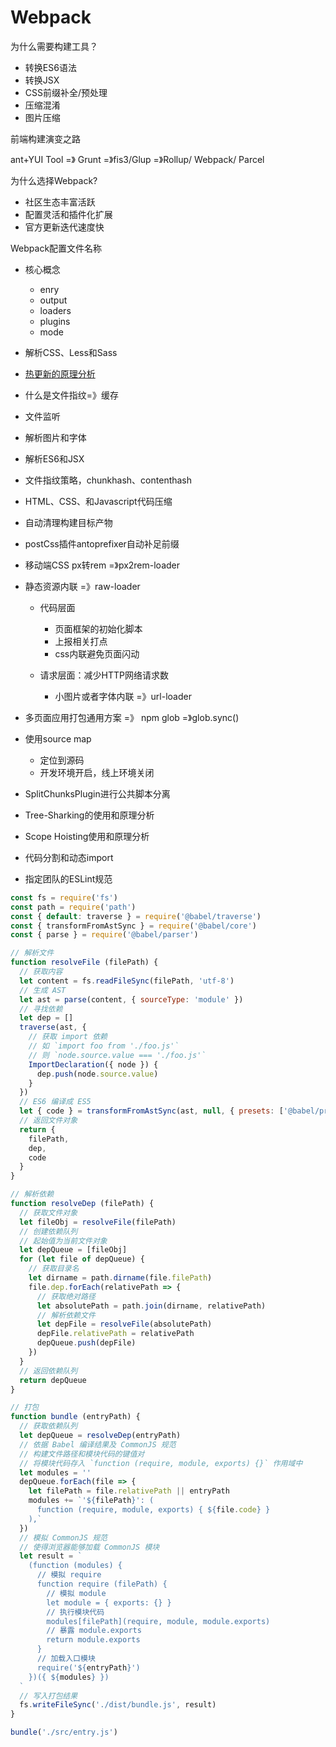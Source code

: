 # Webpack



为什么需要构建工具？

- 转换ES6语法
- 转换JSX
- CSS前缀补全/预处理
- 压缩混淆
- 图片压缩

前端构建演变之路

ant+YUI Tool =》 Grunt =》fis3/Glup =》Rollup/ Webpack/ Parcel

为什么选择Webpack?

- 社区生态丰富活跃
- 配置灵活和插件化扩展
- 官方更新迭代速度快

Webpack配置文件名称

- 核心概念
  - enry
  - output
  - loaders
  - plugins
  - mode
- 解析CSS、Less和Sass

- [热更新的原理分析](https://juejin.cn/post/6844904008432222215)
- 什么是文件指纹=》缓存
- 文件监听
- 解析图片和字体
- 解析ES6和JSX
- 文件指纹策略，chunkhash、contenthash
- HTML、CSS、和Javascript代码压缩
- 自动清理构建目标产物
- postCss插件antoprefixer自动补足前缀
- 移动端CSS px转rem =》px2rem-loader
- 静态资源内联 =》raw-loader

  - 代码层面

    - 页面框架的初始化脚本
    - 上报相关打点
    - css内联避免页面闪动

  - 请求层面：减少HTTP网络请求数

    - 小图片或者字体内联 =》url-loader
- 多页面应用打包通用方案 =》 npm glob =》glob.sync()
- 使用source map
  - 定位到源码
  - 开发环境开启，线上环境关闭
- SplitChunksPlugin进行公共脚本分离
- Tree-Sharking的使用和原理分析
- Scope Hoisting使用和原理分析
- 代码分割和动态import
- 指定团队的ESLint规范



```js
const fs = require('fs')
const path = require('path')
const { default: traverse } = require('@babel/traverse')
const { transformFromAstSync } = require('@babel/core')
const { parse } = require('@babel/parser')

// 解析文件
function resolveFile (filePath) {
  // 获取内容
  let content = fs.readFileSync(filePath, 'utf-8')
  // 生成 AST
  let ast = parse(content, { sourceType: 'module' })
  // 寻找依赖
  let dep = []
  traverse(ast, {
    // 获取 import 依赖
    // 如 `import foo from './foo.js'`
    // 则 `node.source.value === './foo.js'`
    ImportDeclaration({ node }) {
      dep.push(node.source.value)
    }
  })
  // ES6 编译成 ES5
  let { code } = transformFromAstSync(ast, null, { presets: ['@babel/preset-env'] })
  // 返回文件对象
  return {
    filePath,
    dep,
    code
  }
}

// 解析依赖
function resolveDep (filePath) {
  // 获取文件对象
  let fileObj = resolveFile(filePath)
  // 创建依赖队列
  // 起始值为当前文件对象
  let depQueue = [fileObj]
  for (let file of depQueue) {
    // 获取目录名
    let dirname = path.dirname(file.filePath)
    file.dep.forEach(relativePath => {
      // 获取绝对路径
      let absolutePath = path.join(dirname, relativePath)
      // 解析依赖文件
      let depFile = resolveFile(absolutePath)
      depFile.relativePath = relativePath
      depQueue.push(depFile)
    })
  }
  // 返回依赖队列
  return depQueue
}

// 打包
function bundle (entryPath) {
  // 获取依赖队列
  let depQueue = resolveDep(entryPath)
  // 依据 Babel 编译结果及 CommonJS 规范
  // 构建文件路径和模块代码的键值对
  // 将模块代码存入 `function (require, module, exports) {}` 作用域中
  let modules = ''
  depQueue.forEach(file => {
    let filePath = file.relativePath || entryPath
    modules += `'${filePath}': (
      function (require, module, exports) { ${file.code} }
    ),`
  })
  // 模拟 CommonJS 规范
  // 使得浏览器能够加载 CommonJS 模块
  let result = `
    (function (modules) {
      // 模拟 require
      function require (filePath) {
        // 模拟 module
        let module = { exports: {} }
        // 执行模块代码
        modules[filePath](require, module, module.exports)
        // 暴露 module.exports
        return module.exports
      }
      // 加载入口模块
      require('${entryPath}')
    })({ ${modules} })
  `
  // 写入打包结果
  fs.writeFileSync('./dist/bundle.js', result)
}

bundle('./src/entry.js')
```